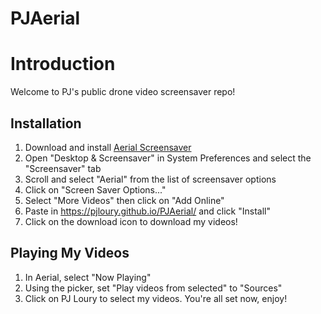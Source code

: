 # PJAerial

# Introduction
Welcome to PJ's public drone video screensaver repo!

## Installation
1. Download and install [Aerial Screensaver](https://aerialscreensaver.github.io/)
2. Open "Desktop & Screensaver" in System Preferences and select the "Screensaver" tab
3. Scroll and select "Aerial" from the list of screensaver options
4. Click on "Screen Saver Options..."
5. Select "More Videos" then click on "Add Online"
6. Paste in https://pjloury.github.io/PJAerial/ and click "Install"
7. Click on the download icon to download my videos!

## Playing My Videos
1. In Aerial, select "Now Playing"
2. Using the picker, set "Play videos from selected" to "Sources"
3. Click on PJ Loury to select my videos. You're all set now, enjoy!